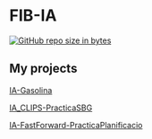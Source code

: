 # FIB-IA
[![GitHub repo size in bytes](https://img.shields.io/github/repo-size/latorware/FIB-IA.svg)](https://github.com/latorware/FIB-IA)

## My projects
[IA-Gasolina](https://github.com/latorware/IA-Gasolina)

[IA_CLIPS-PracticaSBG](https://github.com/latorware/IA_CLIPS-PracticaSBG)

[IA-FastForward-PracticaPlanificacio](https://github.com/latorware/IA-FastForward-PracticaPlanificacio)